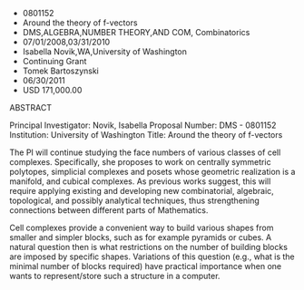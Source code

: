 
* 0801152
* Around the theory of f-vectors
* DMS,ALGEBRA,NUMBER THEORY,AND COM, Combinatorics
* 07/01/2008,03/31/2010
* Isabella Novik,WA,University of Washington
* Continuing Grant
* Tomek Bartoszynski
* 06/30/2011
* USD 171,000.00

ABSTRACT

Principal Investigator: Novik, Isabella Proposal Number: DMS - 0801152
Institution: University of Washington Title: Around the theory of f-vectors

The PI will continue studying the face numbers of various classes of cell
complexes. Specifically, she proposes to work on centrally symmetric polytopes,
simplicial complexes and posets whose geometric realization is a manifold, and
cubical complexes. As previous works suggest, this will require applying
existing and developing new combinatorial, algebraic, topological, and possibly
analytical techniques, thus strengthening connections between different parts of
Mathematics.

Cell complexes provide a convenient way to build various shapes from smaller and
simpler blocks, such as for example pyramids or cubes. A natural question then
is what restrictions on the number of building blocks are imposed by specific
shapes. Variations of this question (e.g., what is the minimal number of blocks
required) have practical importance when one wants to represent/store such a
structure in a computer.
